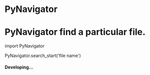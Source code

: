 # PyNavigator

# PyNavigator find a particular file.

  import PyNavigator 
  
  PyNavigator.search_start('file name')
  
#### Developing...

